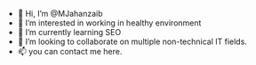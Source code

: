 - 👋 Hi, I’m @MJahanzaib
- 👀 I’m interested in working in healthy environment
- 🌱 I’m currently learning SEO
- 💞️ I’m looking to collaborate on multiple non-technical IT fields.
- 📫 you can contact me here.

<!---
MJahanzaib/MJahanzaib is a ✨ special ✨ repository because its `README.md` (this file) appears on your GitHub profile.
You can click the Preview link to take a look at your changes.
--->
